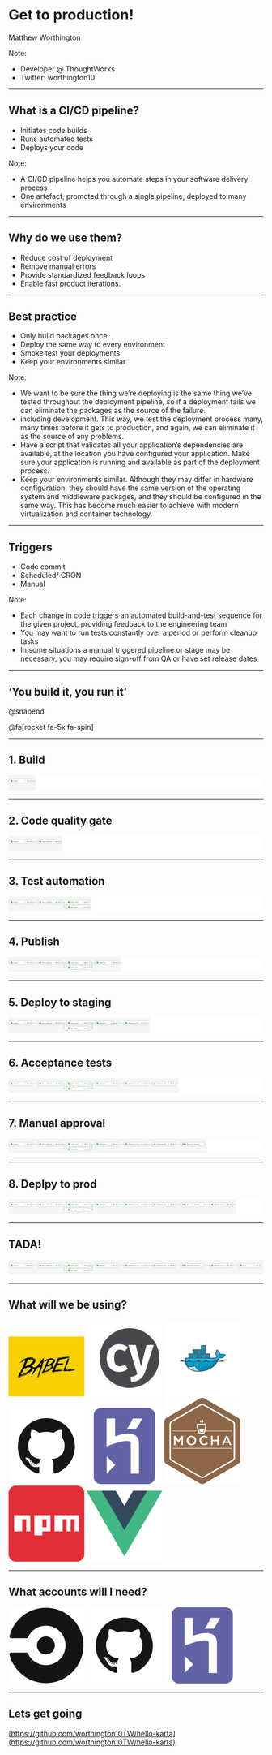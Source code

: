 # Get to production!

Matthew Worthington

Note:

- Developer @ ThoughtWorks
- Twitter: worthington10

---

## What is a CI/CD pipeline?

- Initiates code builds
- Runs automated tests
- Deploys your code

Note:

- A CI/CD pipeline helps you automate steps in your software delivery process
- One artefact, promoted through a single pipeline, deployed to many environments

---

## Why do we use them?

- Reduce cost of deployment
- Remove manual errors
- Provide standardized feedback loops
- Enable fast product iterations.

---

## Best practice

- Only build packages once
- Deploy the same way to every environment
- Smoke test your deployments
- Keep your environments similar

Note:

- We want to be sure the thing we’re deploying is the same thing we’ve tested throughout the deployment pipeline, so if a deployment fails we can eliminate the packages as the source of the failure.
- including development. This way, we test the deployment process many, many times before it gets to production, and again, we can eliminate it as the source of any problems.
- Have a script that validates all your application’s dependencies are available, at the location you have configured your application. Make sure your application is running and available as part of the deployment process.
- Keep your environments similar. Although they may differ in hardware configuration, they should have the same version of the operating system and middleware packages, and they should be configured in the same way. This has become much easier to achieve with modern virtualization and container technology.

---

## Triggers

- Code commit
- Scheduled/ CRON
- Manual

Note:

- Each change in code triggers an automated build-and-test sequence for the given project, providing feedback to the engineering team
- You may want to run tests constantly over a period or perform cleanup tasks
- In some situations a manual triggered pipeline or stage may be necessary, you may require sign-off from QA or have set release dates

---

## ‘You build it, you run it’ 

@snapend

@fa[rocket fa-5x fa-spin]

---

## 1. Build

![Build](pitch/pipeline/1.png)

---

## 2. Code quality gate

![Quality gate](pitch/pipeline/2.png)

---

## 3. Test automation

![Test](pitch/pipeline/3.png)

---

## 4. Publish

![Publish](pitch/pipeline/4.png)

---

## 5. Deploy to staging

![Staging](pitch/pipeline/5.png)

---

## 6. Acceptance tests

![Smoke](pitch/pipeline/6.png)

---

## 7. Manual approval

![Manual gate](pitch/pipeline/7.png)

---

## 8. Deplpy to prod

![Production](pitch/pipeline/8.png)

---

## TADA!

![Pipeline](pipeline.png)

---

## What will we be using?

![logo](pitch/tools/babel.png)
![logo](pitch/tools/cypress.jpeg)
![logo](pitch/tools/docker.png)
![logo](pitch/tools/github.png)
![logo](pitch/tools/heroku.png)
![logo](pitch/tools/mocha.png)
![logo](pitch/tools/npm.png)
![logo](pitch/tools/vuejs.png)

---

## What accounts will I need?

![logo](pitch/tools/circleci.png)
![logo](pitch/tools/github.png)
![logo](pitch/tools/heroku.png)

---

## Lets get going
[https://github.com/worthington10TW/hello-karta](https://github.com/worthington10TW/hello-karta)